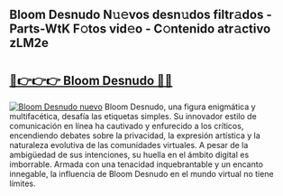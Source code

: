 ## Bloom Desnudo N𝚞𝚎vos desn𝚞dos filtr𝚊dos - Parts-WtK F𝚘tos vid𝚎o - C𝚘ntenido atr𝚊ctivo zLM2e

# <h2><a href="http://mbcssyg.tromn.icu/?c=Bloom+Desnudo">🔗👉👉👉 Bloom Desnudo 🔗🔗</a></h2>

[![Bloom Desnudo nuevo](https://i.imgur.com/pEAQMta.gif)](http://mbcssyg.tromn.icu/?c=Bloom+Desnudo)
Bloom Desnudo, una figura enigmática y multifacética, desafía las etiquetas simples. Su innovador estilo de comunicación en línea ha cautivado y enfurecido a los críticos, encendiendo debates sobre la privacidad, la expresión artística y la naturaleza evolutiva de las comunidades virtuales. A pesar de la ambigüedad de sus intenciones, su huella en el ámbito digital es imborrable. Armada con una tenacidad inquebrantable y un encanto innegable, la influencia de Bloom Desnudo en el mundo virtual no tiene límites.
